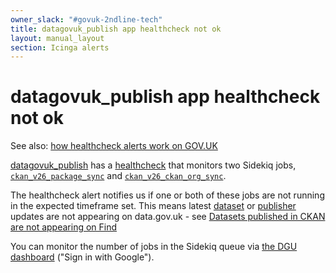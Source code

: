 ```yaml
---
owner_slack: "#govuk-2ndline-tech"
title: datagovuk_publish app healthcheck not ok
layout: manual_layout
section: Icinga alerts
---
```


# datagovuk_publish app healthcheck not ok

See also: [how healthcheck alerts work on GOV.UK](app-healthcheck-not-ok.html)

[datagovuk_publish](https://github.com/alphagov/datagovuk_publish)
has a [healthcheck](https://github.com/alphagov/datagovuk_publish/blob/d9295ff9162e802084e42f516166021163ba0902/config/routes.rb#L71-L75) that monitors two Sidekiq jobs,
[`ckan_v26_package_sync`](https://github.com/alphagov/datagovuk_publish/blob/main/app/workers/ckan/v26/package_sync_worker.rb)
and [`ckan_v26_ckan_org_sync`](https://github.com/alphagov/datagovuk_publish/blob/main/app/workers/ckan/v26/ckan_org_sync_worker.rb).

The healthcheck alert notifies us if one or both of these jobs are not running in
the expected timeframe set. This means latest [dataset](https://ckan.publishing.service.gov.uk/dataset)
or [publisher](https://ckan.publishing.service.gov.uk/publisher) updates are
not appearing on data.gov.uk - see [Datasets published in CKAN are not appearing on Find](/manual/data-gov-uk-2nd-line.html#datasets-published-in-ckan-are-not-appearing-on-find)

You can monitor the number of jobs in the Sidekiq queue
via [the DGU dashboard](https://grafana-paas.cloudapps.digital/d/rk9fSapik/data-gov-uk-2nd-line?orgId=1)
("Sign in with Google").
